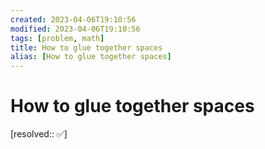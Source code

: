```yaml
---
created: 2023-04-06T19:10:56
modified: 2023-04-06T19:10:56
tags: [problem, math]
title: How to glue together spaces
alias: [How to glue together spaces]
---
```

# How to glue together spaces
[resolved:: ✅]